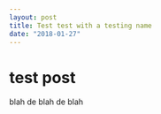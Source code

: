 ```yaml
---
layout: post
title: Test test with a testing name
date: "2018-01-27"
---
```

# test post

blah de blah de blah